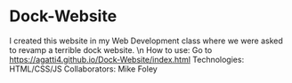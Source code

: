 # Dock-Website

I created this website in my Web Development class where we were asked to revamp a terrible dock website. \n
How to use: Go to https://agatti4.github.io/Dock-Website/index.html
Technologies: HTML/CSS/JS
Collaborators: Mike Foley

